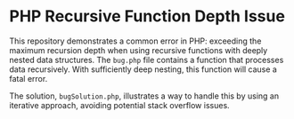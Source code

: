 # PHP Recursive Function Depth Issue

This repository demonstrates a common error in PHP: exceeding the maximum recursion depth when using recursive functions with deeply nested data structures.  The `bug.php` file contains a function that processes data recursively.  With sufficiently deep nesting, this function will cause a fatal error.

The solution, `bugSolution.php`, illustrates a way to handle this by using an iterative approach, avoiding potential stack overflow issues.
